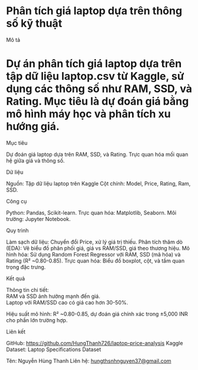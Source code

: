 # Phân tích giá laptop dựa trên thông số kỹ thuật
Mô tả
# Dự án phân tích giá laptop dựa trên tập dữ liệu laptop.csv từ Kaggle, sử dụng các thông số như RAM, SSD, và Rating. Mục tiêu là dự đoán giá bằng mô hình máy học và phân tích xu hướng giá.
Mục tiêu

Dự đoán giá laptop dựa trên RAM, SSD, và Rating.
Trực quan hóa mối quan hệ giữa giá và thông số.

Dữ liệu

Nguồn: Tập dữ liệu laptop trên Kaggle
Cột chính: Model, Price, Rating, Ram, SSD.

Công cụ

Python: Pandas, Scikit-learn.
Trực quan hóa: Matplotlib, Seaborn.
Môi trường: Jupyter Notebook.

Quy trình

Làm sạch dữ liệu: Chuyển đổi Price, xử lý giá trị thiếu.
Phân tích thăm dò (EDA): Vẽ biểu đồ phân phối giá, giá vs RAM/SSD, giá theo thương hiệu.
Mô hình hóa: Sử dụng Random Forest Regressor với RAM, SSD (mã hóa) và Rating (R² ~0.80-0.85).
Trực quan hóa: Biểu đồ boxplot, cột, và tầm quan trọng đặc trưng.

Kết quả

Thông tin chi tiết:  
RAM và SSD ảnh hưởng mạnh đến giá.  
Laptop với RAM/SSD cao có giá cao hơn 30-50%.


Hiệu suất mô hình: R² ~0.80-0.85, dự đoán giá chính xác trong ±5,000 INR cho phần lớn trường hợp.

Liên kết

GitHub: https://github.com/HungThanh726/laptop-price-analysis
Kaggle Dataset: Laptop Specifications Dataset


Tên: Nguyễn Hùng Thanh
Liên hệ: hungthsnhnguyen37@gmail.com
